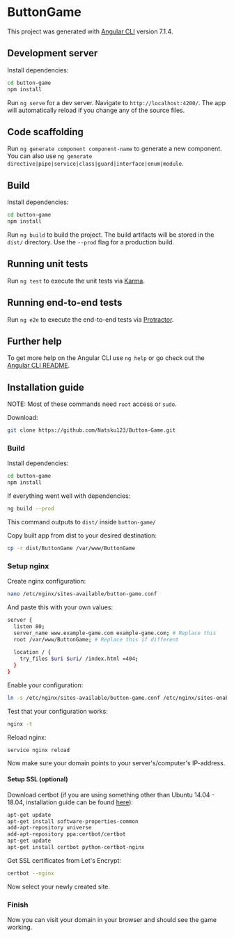 # ButtonGame

This project was generated with [Angular CLI](https://github.com/angular/angular-cli) version 7.1.4.

## Development server

Install dependencies:
```bash
cd button-game
npm install
```

Run `ng serve` for a dev server. Navigate to `http://localhost:4200/`. The app will automatically reload if you change any of the source files.

## Code scaffolding

Run `ng generate component component-name` to generate a new component. You can also use `ng generate directive|pipe|service|class|guard|interface|enum|module`.

## Build

Install dependencies:
```bash
cd button-game
npm install
```

Run `ng build` to build the project. The build artifacts will be stored in the `dist/` directory. Use the `--prod` flag for a production build.

## Running unit tests

Run `ng test` to execute the unit tests via [Karma](https://karma-runner.github.io).

## Running end-to-end tests

Run `ng e2e` to execute the end-to-end tests via [Protractor](http://www.protractortest.org/).

## Further help

To get more help on the Angular CLI use `ng help` or go check out the [Angular CLI README](https://github.com/angular/angular-cli/blob/master/README.md).

## Installation guide

NOTE: Most of these commands need `root` access or `sudo`.

Download:
```bash
git clone https://github.com/Natsku123/Button-Game.git
```

### Build

Install dependencies:
```bash
cd button-game
npm install
```

If everything went well with dependencies:
```bash
ng build --prod
```
This command outputs to `dist/` inside `button-game/`

Copy built app from dist to your desired destination:
```bash
cp -r dist/ButtonGame /var/www/ButtonGame
```

### Setup nginx

Create nginx configuration:
```bash
nano /etc/nginx/sites-available/button-game.conf
```

And paste this with your own values:
```bash
server {
  listen 80;
  server_name www.example-game.com example-game.com; # Replace this
  root /var/www/ButtonGame; # Replace this if different
  
  location / {
    try_files $uri $uri/ /index.html =404;
  }
}
```

Enable your configuration:
```bash
ln -s /etc/nginx/sites-available/button-game.conf /etc/nginx/sites-enabled/button-game.conf
```

Test that your configuration works:
```bash
nginx -t
```

Reload nginx:
```bash
service nginx reload
```

Now make sure your domain points to your server's/computer's IP-address.

#### Setup SSL (optional)

Download certbot (if you are using something other than Ubuntu 14.04 - 18.04, installation guide can be found [here](https://certbot.eff.org/)):
```bash
apt-get update
apt-get install software-properties-common
add-apt-repository universe
add-apt-repository ppa:certbot/certbot
apt-get update
apt-get install certbot python-certbot-nginx 
```

Get SSL certificates from Let's Encrypt:
```bash
certbot --nginx
```
Now select your newly created site.


### Finish

Now you can visit your domain in your browser and should see the game working.
